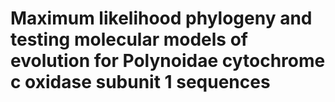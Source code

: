 # Maximum likelihood phylogeny and testing molecular models of evolution for Polynoidae cytochrome c oxidase subunit 1 sequences



